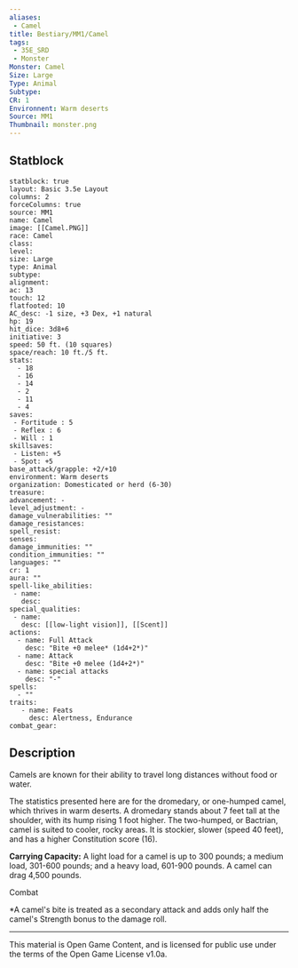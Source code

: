```yaml
---
aliases:
 - Camel
title: Bestiary/MM1/Camel
tags: 
 - 35E_SRD
 - Monster
Monster: Camel
Size: Large
Type: Animal
Subtype: 
CR: 1
Environnent: Warm deserts
Source: MM1
Thumbnail: monster.png
---
```


## Statblock

```statblock
statblock: true
layout: Basic 3.5e Layout
columns: 2
forceColumns: true
source: MM1 
name: Camel
image: [[Camel.PNG]]
race: Camel
class: 
level: 
size: Large
type: Animal
subtype: 
alignment: 
ac: 13
touch: 12
flatfooted: 10
AC_desc: -1 size, +3 Dex, +1 natural
hp: 19
hit_dice: 3d8+6
initiative: 3
speed: 50 ft. (10 squares)
space/reach: 10 ft./5 ft.
stats:
  - 18
  - 16
  - 14
  - 2
  - 11
  - 4
saves:
 - Fortitude : 5
 - Reflex : 6
 - Will : 1
skillsaves:
 - Listen: +5
 - Spot: +5
base_attack/grapple: +2/+10
environment: Warm deserts
organization: Domesticated or herd (6-30)
treasure: 
advancement: -
level_adjustment: -
damage_vulnerabilities: ""
damage_resistances: 
spell_resist: 
senses: 
damage_immunities: ""
condition_immunities: ""
languages: ""
cr: 1
aura: ""
spell-like_abilities:
 - name: 
   desc: 
special_qualities:
 - name:
   desc: [[low-light vision]], [[Scent]]
actions:
  - name: Full Attack
    desc: "Bite +0 melee* (1d4+2*)"
  - name: Attack
    desc: "Bite +0 melee (1d4+2*)"
  - name: special attacks
    desc: "-"
spells:
  - ""
traits:
   - name: Feats
     desc: Alertness, Endurance
combat_gear:  
```

## Description



Camels are known for their ability to travel long distances without food or water.

The statistics presented here are for the dromedary, or one-humped camel, which thrives in warm deserts. A dromedary stands about 7 feet tall at the shoulder, with its hump rising 1 foot higher. The two-humped, or Bactrian, camel is suited to cooler, rocky areas. It is stockier, slower (speed 40 feet), and has a higher Constitution score (16).


**Carrying Capacity:** A light load for a camel is up to 300 pounds; a medium load, 301-600 pounds; and a heavy load, 601-900 pounds. A camel can drag 4,500 pounds.

Combat

*A camel's bite is treated as a secondary attack and adds only half the camel's Strength bonus to the damage roll.

---

This material is Open Game Content, and is licensed for public use under the terms of the Open Game License v1.0a.
